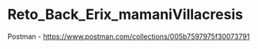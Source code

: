 # Reto_Back_Erix_mamaniVillacresis
Postman - https://www.postman.com/collections/005b7597975f30073791